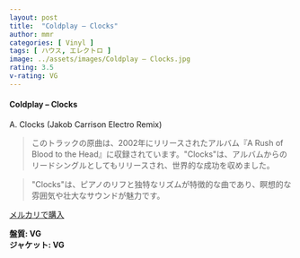 ```yaml
---
layout: post
title:  "Coldplay – Clocks"
author: mmr
categories: [ Vinyl ]
tags: [ ハウス, エレクトロ ]
image: ../assets/images/Coldplay – Clocks.jpg
rating: 3.5
v-rating: VG
---
```


#### Coldplay – Clocks

A. Clocks (Jakob Carrison Electro Remix)

> このトラックの原曲は、2002年にリリースされたアルバム『A Rush of Blood to the Head』に収録されています。"Clocks"は、アルバムからのリードシングルとしてもリリースされ、世界的な成功を収めました。

> "Clocks"は、ピアノのリフと独特なリズムが特徴的な曲であり、瞑想的な雰囲気や壮大なサウンドが魅力です。


[メルカリで購入](https://jp.mercari.com/item/m45212537179)

<div class="mt-4 mb-4 d-flex align-items-center">
<strong class="mr-1">盤質: VG</strong>
</div>
<div class="mt-4 mb-4 d-flex align-items-center">
<strong class="mr-1">ジャケット: VG</strong>
</div>
